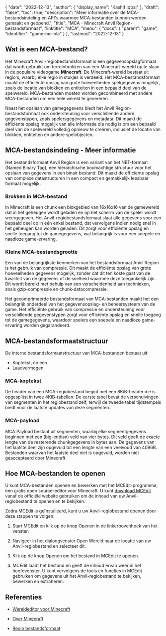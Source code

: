 {
  "date": "2022-12-13",
  "author": {
    "display_name": "Kashif Iqbal"
},
  "draft": "false",
  "toc": true,
  "description": "Meer informatie over de MCA-bestandsindeling en API's waarmee MCA-bestanden kunnen worden gemaakt en geopend.",
  "title": "MCA - Minecraft Anvil Region-bestandsformaat",
  "linktitle": "MCA",
  "menu": {
    "docs": {
      "parent": "game",
      "identifier": "game-mc-nla"
}
},
  "lastmod": "2022-12-13"
}

## Wat is een MCA-bestand?

Het Minecraft Anvil-regiobestandsformaat is een gegevensopslagformaat dat wordt gebruikt om terreinbrokken van een Minecraft-wereld op te slaan in de populaire videogame **Minecraft**. De Minecraft-wereld bestaat uit regio's, waarbij elke regio in stukjes is verdeeld. Het MCA-bestandsformaat maakt de efficiënte opslag van grote hoeveelheden spelgegevens mogelijk, zoals de locatie van blokken en entiteiten in een bepaald deel van de spelwereld. MCA-bestanden moeten worden gecombineerd met andere MCA-bestanden om een hele wereld te genereren.

Naast het opslaan van gamegegevens biedt het Anvil Region-bestandsformaat ook ondersteuning voor verschillende andere gegevenstypen, zoals spelersgegevens en metadata. Dit maakt de efficiënte opslag mogelijk van alle informatie die nodig is om een bepaald deel van de spelwereld volledig opnieuw te creëren, inclusief de locatie van blokken, entiteiten en andere spelobjecten.

## MCA-bestandsindeling - Meer informatie

Het bestandsformaat Anvil Region is een variant van het NBT-formaat (Named Binary Tag), een hiërarchische boomachtige structuur voor het opslaan van gegevens in een binair bestand. Dit maakt de efficiënte opslag van complexe datastructuren in een compact en gemakkelijk leesbaar formaat mogelijk.

### Brokken in MCA-bestand

In Minecraft is een chunk een blokgebied van 16x16x16 van de gamewereld dat in het geheugen wordt geladen en op het scherm van de speler wordt weergegeven. Het Anvil-regiobestandsformaat slaat alle gegevens voor een bepaald deel op in één enkel bestand, dat vervolgens indien nodig snel in het geheugen kan worden geladen. Dit zorgt voor efficiënte opslag en snelle toegang tot de gamegegevens, wat belangrijk is voor een soepele en naadloze game-ervaring.

### Kleine MCA-bestandsgrootte

Een van de belangrijkste kenmerken van het bestandsformaat Anvil Region is het gebruik van compressie. Dit maakt de efficiënte opslag van grote hoeveelheden gegevens mogelijk, zonder dat dit ten koste gaat van de kwaliteit van de gegevens of de snelheid waarmee deze toegankelijk zijn. Dit wordt bereikt met behulp van een verscheidenheid aan technieken, zoals gzip-compressie en chunk-datacompressie.

Het gecomprimeerde bestandsformaat van MCA-bestanden maakt het een belangrijk onderdeel van het gegevensopslag- en beheersysteem van de game. Het efficiënte gebruik van compressie en ondersteuning voor verschillende gegevenstypen zorgt voor efficiënte opslag en snelle toegang tot de gamegegevens, waardoor spelers een soepele en naadloze game-ervaring worden gegarandeerd.

## MCA-bestandsformaatstructuur

De interne bestandsformaatstructuur van MCA-bestanden bestaat uit:
 * Koptekst, en een
 * Laadvermogen

### MCA-koptekst

De header van een MCA-regiobestand begint met een 8KiB-header die is opgesplitst in twee 4KiB-tabellen. De eerste tabel bevat de verschuivingen van segmenten in het regiobestand zelf, terwijl de tweede tabel tijdstempels biedt voor de laatste updates van deze segmenten.

### MCA-payload

MCA Payload bestaat uit segmenten, waarbij elke segmentgegevens beginnen met een (big-endian) veld van vier bytes. Dit veld geeft de exacte lengte van de resterende chunkgegevens in bytes aan. De gegevens van het laatste deel zijn opgevuld tot een lengte van een veelvoud van 4096B. Bestanden waarvan het laatste deel niet is opgevuld, worden niet geaccepteerd door Minecraft.

## Hoe MCA-bestanden te openen

U kunt MCA-bestanden openen en bewerken met het MCEdit-programma, een gratis open source-editor voor Minecraft. U kunt [download MCEdit](https://www.mcedit.net/) vanaf de officiële website gebruiken om de inhoud van uw Anvil-regiobestand te openen en te bekijken.

Zodra MCEdit is geïnstalleerd, kunt u uw Anvil-regiobestand openen door deze stappen te volgen:

 1. Start MCEdit en klik op de knop Openen in de linkerbovenhoek van het venster.

 1. Navigeer in het dialoogvenster Open Wereld naar de locatie van uw Anvil-regiobestand en selecteer dit.

 1. Klik op de knop Openen om het bestand in MCEdit te openen.

 1. MCEdit laadt het bestand en geeft de inhoud ervan weer in het hoofdvenster. U kunt vervolgens de tools en functies in MCEdit gebruiken om gegevens uit het Anvil-regiobestand te bekijken, bewerken en extraheren.

## Referenties

* [Wereldeditor voor Minecraft](https://www.mcedit.net/)

* [Over Minecraft](https://www.minecraft.net/)

* [Regio bestandsformaat](https://minecraft.fandom.com/wiki/Region_file_format)


